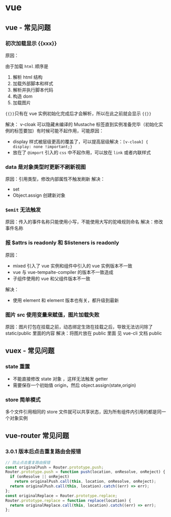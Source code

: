# vue

## vue - 常见问题

### 初次加载显示 {{xxx}}

原因：

由于加载 `html` 顺序是

1. 解析 html 结构
2. 加载外部脚本和样式
3. 解析并执行脚本代码
4. 构造 dom
5. 加载图片

`{{}}`只有在 vue 实例初始化完成后才会解析，所以在此之前就会显示 `{{}}`

解决：
v-cloak 可以隐藏未编译的 Mustache 标签直到实例准备完毕（初始化实例的标签要加）有时候可能不起作用，可能原因：

- display 样式被层级更高的覆盖了，可以提高层级解决：`[v-cloak] { display: none !important;}`
- 放在了 `@import` 引入的 `css` 中不起作用，可以放在 `link` 或者内联样式

### data 是对象类型时更新不刷新视图

原因：引用类型，修改内部属性不触发刷新
解决：

- set
- Object.assign 创建新对象

### `$emit` 无法触发

原因：传入的事件名称只能使用小写，不能使用大写的驼峰规则命名
解决：修改事件名称

### 报 $attrs is readonly 和 $listeners is readonly

原因：

- mixed 引入了 vue 实例和组件中引入的 vue 实例版本不一致
- vue 与 vue-tempalte-compiler 的版本不一致造成
- 子组件使用的 vue 和父组件版本不一致

解决：

- 使用 element 和 element 版本也有关，都升级到最新

### 图片 src 使用变量来赋值，图片加载失败

原因：图片打包在挂载之前，动态绑定生效在挂载之后，导致无法访问除了 static/public 里面的内容
解决：将图片放在 public 里面 见 vue-cli 文档 public

## vuex - 常见问题

### state 重置

- 不能直接修改 state 对象 ，这样无法触发 getter
- 需要保存一个初始值 origin，然后 object.assign(state,origin)

### store 简单模式

多个文件引用相同的 store 文件就可以共享状态，因为所有组件内引用的都是同一个对象实例

## vue-router 常见问题

### 3.0.1 版本后点击重复路由会报错

```js
// 防止点击重复路由报错
const originalPush = Router.prototype.push;
Router.prototype.push = function push(location, onResolve, onReject) {
  if (onResolve || onReject)
    return originalPush.call(this, location, onResolve, onReject);
  return originalPush.call(this, location).catch((err) => err);
};
const originalReplace = Router.prototype.replace;
Router.prototype.replace = function replace(location) {
  return originalReplace.call(this, location).catch((err) => err);
};
```
